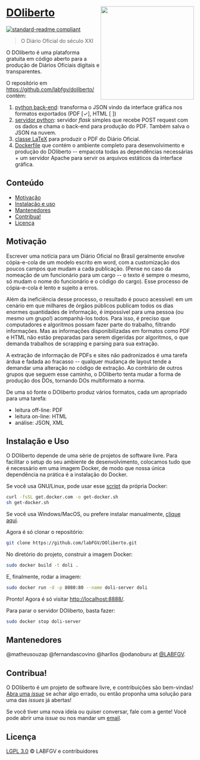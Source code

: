 # [DOliberto](https://labfgv.github.io/DOliberto) <img src="https://github.com/labFGV/DOliberto/blob/gh-pages/images/logo-doli.jpeg" width="250" align="right"/>

[![standard-readme compliant](https://img.shields.io/badge/readme%20style-standard-brightgreen.svg?style=flat-square)](https://github.com/RichardLitt/standard-readme)

> O Diário Oficial do século XXI

O DOliberto é uma plataforma gratuita em código aberto para a produção
de Diários Oficiais digitais e transparentes.

O repositório em https://github.com/labfgv/doliberto/ contém:

1. [python back-end](src/doli.py): transforma o JSON vindo da
   interface gráfica nos formatos exportados (PDF [✓], HTML [ ])
2. [servidor python](src/main.py): servidor *flask* simples que recebe
   POST request com os dados e chama o back-end para produção do
   PDF. Também salva o JSON na nuvem.
3. [classe LaTeX](latex/doliberto.cls) para produzir o PDF do Diário
   Oficial.
4. [Dockerfile](Dockerfile) que contém o ambiente completo para
   desenvolvimento e produção do DOliberto -- empacota todas as
   dependências necessárias + um servidor Apache para servir os
   arquivos estáticos da interface gráfica.

## Conteúdo

- [Motivação](#motivação)
- [Instalação e uso](#instalação-e-uso)
- [Mantenedores](#mantenedores)
- [Contribua!](#contribua)
- [Licença](#licença)


## Motivação

Escrever uma notícia para um Diário Oficial no Brasil geralmente
envolve cópia-e-cola de um modelo escrito em word, com a customização
dos poucos campos que mudam a cada publicação. (Pense no caso da
nomeação de um funcionário para um cargo -- o texto é sempre o mesmo,
só mudam o nome do funcionário e o código do cargo). Esse processo de
cópia-e-cola é lento e sujeito a erros. 

Além da ineficiência desse processo, o resultado é pouco acessível: em
um cenário em que milhares de órgãos públicos publicam todos os dias
enormes quantidades de informação, é impossível para uma pessoa (ou
mesmo um grupo!) acompanhá-los todos. Para isso, é preciso que
computadores e algoritmos possam fazer parte do trabalho, filtrando
informações. Mas as informações disponibilizadas em formatos como PDF
e HTML não estão preparadas para serem digeridas por algoritmos, o que
demanda trabalhos de scrapping e parsing para sua extração.

A extração de informação de PDFs e sites não padronizados é uma tarefa
árdua e fadada ao fracasso -- qualquer mudança de layout tende a
demandar uma alteração no código de extração. Ao contrário de outros
grupos que seguem esse caminho, o DOliberto tenta mudar a forma de
produção dos DOs, tornando DOs multiformato a norma. 

De uma só fonte o DOliberto produz vários formatos, cada um apropriado
para uma tarefa:

- leitura off-line: PDF
- leitura on-line: HTML
- análise: JSON, XML

## Instalação e Uso

O DOliberto depende de uma série de projetos de software livre. Para
facilitar o setup do seu ambiente de desenvolvimento, colocamos tudo
que é necessário em uma imagem Docker, de modo que nossa única
dependência na prática é a instalação do Docker.

Se você usa GNU/Linux, pode usar esse
[script](https://github.com/docker/docker-install) da própria Docker:

```sh
curl -fsSL get.docker.com -o get-docker.sh
sh get-docker.sh
```

Se você usa Windows/MacOS, ou prefere instalar manualmente, [clique
aqui](https://docs.docker.com/engine/installation/).

Agora é só clonar o repositório:
```sh
git clone https://github.com/labFGV/DOliberto.git
```

No diretório do projeto, construir a imagem Docker:
```sh
sudo docker build -t doli .
```

E, finalmente, rodar a imagem:

```sh
sudo docker run -d -p 8080:80 --name doli-server doli
```

Pronto! Agora é só visitar [http://localhost:8888/]().

Para parar o servidor DOliberto, basta fazer:

```sh
sudo docker stop doli-server
```

## Mantenedores

@matheusouzap @fernandascovino @harllos @odanoburu at
[@LABFGV](https://github.com/LABFGV).

## Contribua!

O DOliberto é um projeto de software livre, e contribuições são
bem-vindas! [Abra uma
*issue*](https://github.com/labfgv/DOliberto/issues/new) se achar algo
errado, ou então proponha uma solução para uma das *issues* já
abertas!

Se você tiver uma nova ideia ou quiser conversar, fale com a gente!
Você pode abrir uma *issue* ou nos mandar um
[email](mailto:labfgv+doliberto@gmail.com).

## Licença

[LGPL 3.0](LICENSE) © LABFGV e contribuidores
